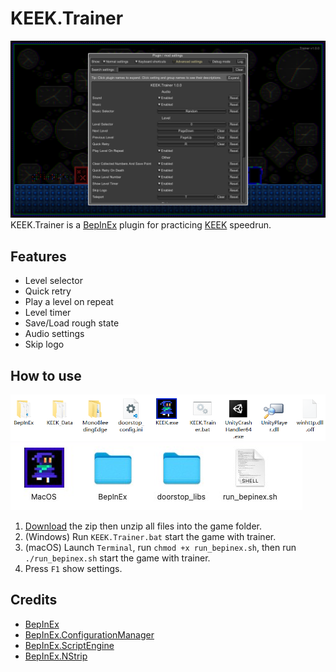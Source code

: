 # KEEK.Trainer
![screenshot](screenshot/screenshot.png)
KEEK.Trainer is a [BepInEx](https://github.com/BepInEx/BepInEx) plugin for practicing [KEEK](https://store.steampowered.com/app/2088080/KEEK/) speedrun.

## Features
* Level selector
* Quick retry
* Play a level on repeat
* Level timer
* Save/Load rough state
* Audio settings
* Skip logo

## How to use
![installation](screenshot/installation_Windows.png)
![installation](screenshot/installation_macOS.png)
1. [Download](https://github.com/DemoJameson/KEEK.Trainer/releases) the zip then unzip all files into the game folder.
2. (Windows) Run `KEEK.Trainer.bat` start the game with trainer.
3. (macOS) Launch `Terminal`, run `chmod +x run_bepinex.sh`, then run `./run_bepinex.sh` start the game with trainer.
4. Press `F1` show settings.

## Credits
* [BepInEx](https://github.com/BepInEx/BepInEx)
* [BepInEx.ConfigurationManager](https://github.com/BepInEx/BepInEx.ConfigurationManager)
* [BepInEx.ScriptEngine](https://github.com/BepInEx/BepInEx.Debug#scriptengine)
* [BepInEx.NStrip](https://github.com/BepInEx/NStrip)
